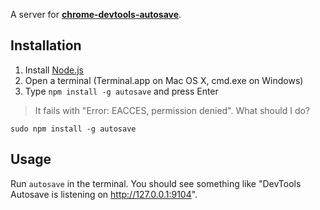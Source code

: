 A server for **[chrome-devtools-autosave](https://github.com/NV/chrome-devtools-autosave)**.

## Installation

1. Install [Node.js](http://nodejs.org/)
2. Open a terminal (Terminal.app on Mac OS X, cmd.exe on Windows)
3. Type `npm install -g autosave` and press Enter

> It fails with "Error: EACCES, permission denied". What should I do?

`sudo npm install -g autosave`

## Usage

Run `autosave` in the terminal.
You should see something like "DevTools Autosave is listening on http://127.0.0.1:9104".
